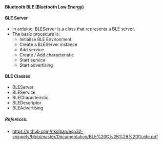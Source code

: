 #### Bluetooth BLE (Bluetooth Low Energy)

#### BLE Server
- In arduino, BLEServer is a class that represents a BLE server.
- The basic procedure is:
    - Initialize BLE Environment
    - Create a BLEServer instance
    - Add service
    - Create / Add characteristic
    - Start service
    - Start advertising

#### BLE Classes
- BLEServer
- BLEService
- BLECharacteristic
- BLEDescriptor
- BLEAdvertising



##### Refereces:
- https://github.com/nkolban/esp32-snippets/blob/master/Documentation/BLE%20C%2B%2B%20Guide.pdf
